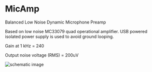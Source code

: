 # MicAmp
 Balanced Low Noise Dynamic Microphone Preamp
 
 Based on low noise MC33079 quad operational amplifier. USB powered isolated power supply is used to avoid ground looping.
 
 Gain at 1 kHz = 240
 
 Output noise voltage (RMS) = 200uV
 
![schematic image]()

